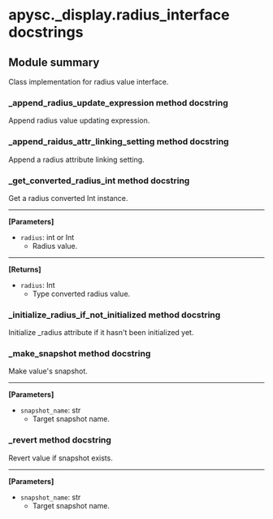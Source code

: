# apysc._display.radius_interface docstrings

## Module summary

Class implementation for radius value interface.

### _append_radius_update_expression method docstring

Append radius value updating expression.

### _append_raidus_attr_linking_setting method docstring

Append a radius attribute linking setting.

### _get_converted_radius_int method docstring

Get a radius converted Int instance.<hr>

**[Parameters]**

- `radius`: int or Int
  - Radius value.

<hr>

**[Returns]**

- `radius`: Int
  - Type converted radius value.

### _initialize_radius_if_not_initialized method docstring

Initialize _radius attribute if it hasn't been initialized yet.

### _make_snapshot method docstring

Make value's snapshot.<hr>

**[Parameters]**

- `snapshot_name`: str
  - Target snapshot name.

### _revert method docstring

Revert value if snapshot exists.<hr>

**[Parameters]**

- `snapshot_name`: str
  - Target snapshot name.